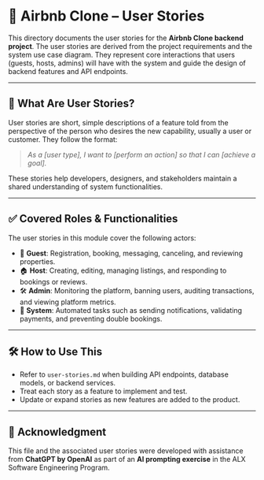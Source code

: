 # 📘 Airbnb Clone – User Stories

This directory documents the user stories for the **Airbnb Clone backend project**. The user stories are derived from the project requirements and the system use case diagram. They represent core interactions that users (guests, hosts, admins) will have with the system and guide the design of backend features and API endpoints.

---

## 📄 What Are User Stories?

User stories are short, simple descriptions of a feature told from the perspective of the person who desires the new capability, usually a user or customer. They follow the format:

> *As a [user type], I want to [perform an action] so that I can [achieve a goal].*

These stories help developers, designers, and stakeholders maintain a shared understanding of system functionalities.

---

## ✅ Covered Roles & Functionalities

The user stories in this module cover the following actors:

- 👤 **Guest**: Registration, booking, messaging, canceling, and reviewing properties.
- 🏠 **Host**: Creating, editing, managing listings, and responding to bookings or reviews.
- 🛠️ **Admin**: Monitoring the platform, banning users, auditing transactions, and viewing platform metrics.
- 🤖 **System**: Automated tasks such as sending notifications, validating payments, and preventing double bookings.

---

## 🛠 How to Use This

- Refer to `user-stories.md` when building API endpoints, database models, or backend services.
- Treat each story as a feature to implement and test.
- Update or expand stories as new features are added to the product.

---

## 🤝 Acknowledgment

This file and the associated user stories were developed with assistance from **ChatGPT by OpenAI** as part of an **AI prompting exercise** in the ALX Software Engineering Program.
